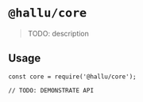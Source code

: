 # `@hallu/core`

> TODO: description

## Usage

```
const core = require('@hallu/core');

// TODO: DEMONSTRATE API
```
